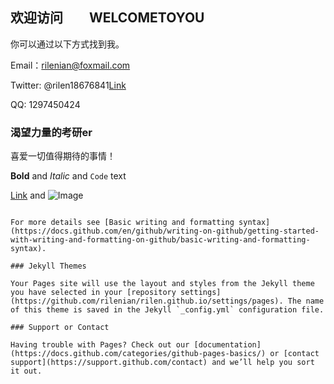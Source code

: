 ## 欢迎访问　　WELCOMETOYOU

你可以通过以下方式找到我。

Email：rilenian@foxmail.com

Twitter: @rilen18676841[Link](twitter.com/rilen18676841)

QQ: 1297450424

### 渴望力量的考研er

喜爱一切值得期待的事情！


**Bold** and _Italic_ and `Code` text

[Link](url) and ![Image](src)
```

For more details see [Basic writing and formatting syntax](https://docs.github.com/en/github/writing-on-github/getting-started-with-writing-and-formatting-on-github/basic-writing-and-formatting-syntax).

### Jekyll Themes

Your Pages site will use the layout and styles from the Jekyll theme you have selected in your [repository settings](https://github.com/rilenian/rilen.github.io/settings/pages). The name of this theme is saved in the Jekyll `_config.yml` configuration file.

### Support or Contact

Having trouble with Pages? Check out our [documentation](https://docs.github.com/categories/github-pages-basics/) or [contact support](https://support.github.com/contact) and we’ll help you sort it out.
